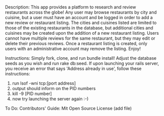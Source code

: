 Description: This app provides a platform to research and review restaurants across the globe! Any user may browse restaurants by city and cuisine, but a user must have an account and be logged in order to add a new review or restaurant listing. The cities and cuisines listed are limited to those of the existing restaurants in the database, but additional cities and cuisines may be created upon the addition of a new restaurant listing. Users cannot have multiple reviews for the same restaurant, but they may edit or delete their previous reviews. Once a restaurant listing is created, only users with an administrative account may remove the listing. Enjoy!

Instructions: Simply fork, clone, and run bundle install! Adjust the database seeds as you wish and run rake db:seed. If upon launching your rails server, you receive an error that says 'Address already in use', follow these instructions:
  1. run lsof -wni tcp:[port address]
  2. output should inform on the PID numbers
  3. kill -9 [PID number]
  4. now try launching the server again :-)

To Do:
Contributors' Guide:
Mit Open Source License (add file)
